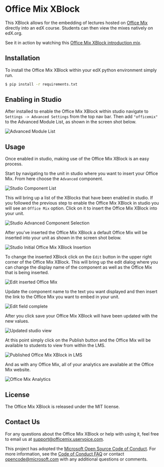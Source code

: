 Office Mix XBlock
=================
This XBlock allows for the embedding of lectures hosted on [Office Mix](https://mix.office.com) directly into an edX course. Students can then view the mixes natively on edX.org.

See it in action by watching this [Office Mix XBlock introduction mix](https://mix.office.com/watch/1vxsk29nweg3x).

Installation
------------
To install the Office Mix XBlock within your edX python environment simply run.

```bash
$ pip install -r requirements.txt
```

Enabling in Studio
------------------

After installed to enable the Office Mix XBlock within studio navigate to `Settings -> Advanced Settings` from the top nav bar. Then add `"officemix"` to the Advanced Module List, as shown in the screen shot below.

![Advanced Module List](docs/img/module_list.png)

Usage
-----
Once enabled in studio, making use of the Office Mix XBlock is an easy process.

Start by navigating to the unit in studio where you want to insert your Office Mix. From here choose the `Advanced` component. 

![Studio Component List](docs/img/component_list.png)

This will bring up a list of the XBlocks that have been enabled in studio. If you followed the previous step to enable the Office Mix XBlock in studio you will see an `Office Mix` option. Click on it to insert the Office Mix XBlock into your unit.

![Studio Advanced Component Selection](docs/img/mix_xblock_component.png)

After you've inserted the Office Mix XBlock a default Office Mix will be inserted into your unit as shown in the screen shot below.

![Studio Initial Office Mix XBlock Insertion](docs/img/xblock_insert.png)

To change the inserted XBlock click on the `Edit` button in the upper right corner of the Office Mix XBlock. This will bring up the edit dialog where you can change the display name of the component as well as the Office Mix that is being inserted.

![Edit inserted Office Mix](docs/img/xblock_edit.png)

Update the component name to the text you want displayed and then insert the link to the Office Mix you want to embed in your unit.

![Edit field complete](docs/img/xblock_edit_changed.png)

After you click save your Office Mix XBlock will have been updated with the new values.

![Updated studio view](docs/img/xblock_studio_insert.png)

At this point simply click on the Publish button and the Office Mix will be available to students to view from within the LMS.

![Published Office Mix XBlock in LMS](docs/img/student_view.png)

And as with any Office Mix, all of your analytics are available at the Office Mix website.  

![Office Mix Analytics](docs/img/analytics.png)

License
-------
The Office Mix XBlock is released under the MIT license.

Contact Us
----------
For any questions about the Office Mix XBlock or help with using it, feel free to email us at support@officemix.uservoice.com.


This project has adopted the [Microsoft Open Source Code of Conduct](https://opensource.microsoft.com/codeofconduct/). For more information, see the [Code of Conduct FAQ](https://opensource.microsoft.com/codeofconduct/faq/) or contact [opencode@microsoft.com](mailto:opencode@microsoft.com) with any additional questions or comments.

